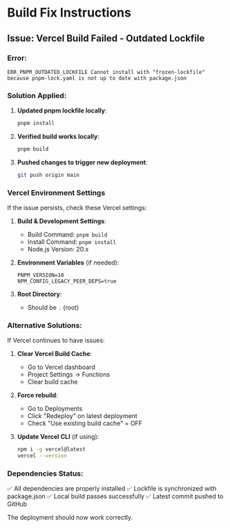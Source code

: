 # Build Fix Instructions

## Issue: Vercel Build Failed - Outdated Lockfile

### Error:
```
ERR_PNPM_OUTDATED_LOCKFILE Cannot install with "frozen-lockfile" because pnpm-lock.yaml is not up to date with package.json
```

### Solution Applied:

1. **Updated pnpm lockfile locally**:
   ```bash
   pnpm install
   ```

2. **Verified build works locally**:
   ```bash
   pnpm build
   ```

3. **Pushed changes to trigger new deployment**:
   ```bash
   git push origin main
   ```

### Vercel Environment Settings

If the issue persists, check these Vercel settings:

1. **Build & Development Settings**:
   - Build Command: `pnpm build`
   - Install Command: `pnpm install`
   - Node.js Version: 20.x

2. **Environment Variables** (if needed):
   ```
   PNPM_VERSION=10
   NPM_CONFIG_LEGACY_PEER_DEPS=true
   ```

3. **Root Directory**: 
   - Should be `.` (root)

### Alternative Solutions:

If Vercel continues to have issues:

1. **Clear Vercel Build Cache**:
   - Go to Vercel dashboard
   - Project Settings → Functions
   - Clear build cache

2. **Force rebuild**:
   - Go to Deployments
   - Click "Redeploy" on latest deployment
   - Check "Use existing build cache" = OFF

3. **Update Vercel CLI** (if using):
   ```bash
   npm i -g vercel@latest
   vercel --version
   ```

### Dependencies Status:
✅ All dependencies are properly installed
✅ Lockfile is synchronized with package.json
✅ Local build passes successfully
✅ Latest commit pushed to GitHub

The deployment should now work correctly.
